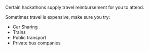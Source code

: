 Certain hackathons supply travel reimbursement for you to attend.

Sometimes travel is expensive, make sure you try:

* Car Sharing
* Trains
* Public transport
* Private bus companies